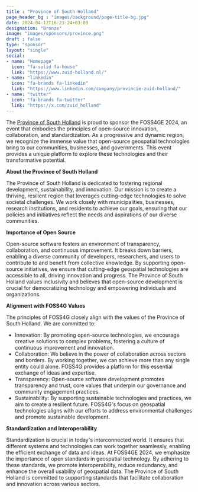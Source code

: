 ```yaml
---
title : "Province of South Holland"
page_header_bg : "images/background/page-title-bg.jpg"
date: 2024-04-12T16:23:24+03:00
designation: "Bronze"
image: "images/sponsors/province.png"
draft : false
type: "sponsor"
layout: "single"
social:
- name: "Homepage"
  icon: "fa-solid fa-house"
  link: "https://www.zuid-holland.nl/"
- name: "linkedin"
  icon: "fa-brands fa-linkedin"
  link: "https://www.linkedin.com/company/provincie-zuid-holland/"
- name: "twitter"
  icon: "fa-brands fa-twitter"
  link: "https://x.com/zuid_holland"
---
```




The [Province of South Holland](https://www.zuid-holland.nl/) is proud to sponsor the FOSS4GE 2024, an event that embodies the principles of open-source innovation, collaboration, and standardization. As a progressive and dynamic region, we recognize the immense value that open-source geospatial technologies bring to our communities, businesses, and governments. This event provides a unique platform to explore these technologies and their transformative potential.

**About the Province of South Holland**

The Province of South Holland is dedicated to fostering regional development, sustainability, and innovation. Our mission is to create a thriving, resilient region that leverages cutting-edge technologies to solve societal challenges. We work closely with municipalities, businesses, research institutions, and residents to achieve our goals, ensuring that our policies and initiatives reflect the needs and aspirations of our diverse communities.

**Importance of Open Source**

Open-source software fosters an environment of transparency, collaboration, and continuous improvement. It breaks down barriers, enabling a diverse community of developers, researchers, and users to contribute to and benefit from collective knowledge. By supporting open-source initiatives, we ensure that cutting-edge geospatial technologies are accessible to all, driving innovation and progress. The Province of South Holland values inclusivity and believes that open-source development is crucial for democratizing technology and empowering individuals and organizations.

**Alignment with FOSS4G Values**

The principles of FOSS4G closely align with the values of the Province of South Holland. We are committed to:
- Innovation: By promoting open-source technologies, we encourage creative solutions to complex problems, fostering a culture of continuous improvement and innovation.
- Collaboration: We believe in the power of collaboration across sectors and borders. By working together, we can achieve more than any single entity could alone. FOSS4G provides a platform for this essential exchange of ideas and expertise.
- Transparency: Open-source software development promotes transparency and trust, core values that underpin our governance and community engagement practices.
- Sustainability: By supporting sustainable technologies and practices, we aim to create a resilient future. FOSS4G's focus on geospatial technologies aligns with our efforts to address environmental challenges and promote sustainable development.

**Standardization and Interoperability**

Standardization is crucial in today's interconnected world. It ensures that different systems and technologies can work together seamlessly, enabling the efficient exchange of data and ideas. At FOSS4GE 2024, we emphasize the importance of open standards in geospatial technology. By adhering to these standards, we promote interoperability, reduce redundancy, and enhance the overall usability of geospatial data. The Province of South Holland is committed to supporting standards that facilitate collaboration and innovation across various sectors.
